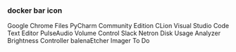 ### docker bar icon
Google Chrome
Files
PyCharm Community Edition
CLion
Visual Studio Code
Text Editor
PulseAudio Volume Control
Slack
Netron
Disk Usage Analyzer
Brightness Controller
balenaEtcher
Imager
To Do

